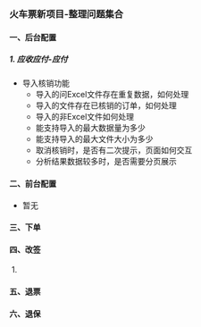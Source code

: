 ### 火车票新项目-整理问题集合

#### 一、后台配置

##### 1. 应收应付-应付

- 导入核销功能
  - 导入的问Excel文件存在重复数据，如何处理
  - 导入的文件存在已核销的订单，如何处理
  - 导入的非Excel文件如何处理
  - 能支持导入的最大数据量为多少
  - 能支持导入的最大文件大小为多少
  - 取消核销时，是否有二次提示，页面如何交互
  - 分析结果数据较多时，是否需要分页展示

#### 二、前台配置

- 暂无



#### 三、下单



#### 四、改签

​	1. 

#### 五、退票



#### 六、退保



